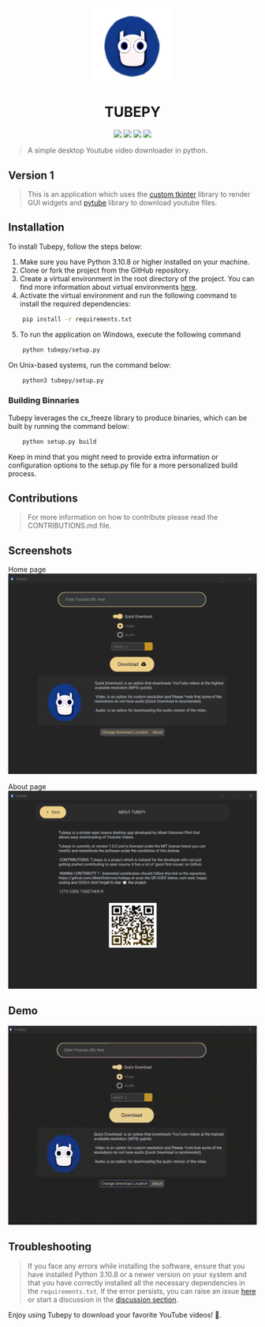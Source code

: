 <div align="center">
<h1>
<img width="160" height="150" src="assets/new_tubepy_logo.png"/>
</h1>
<h1>TUBEPY</h1> 
</div>
<p align="center"> <img src="https://img.shields.io/badge/Version-1.0.0-blue.svg"> <img src="https://img.shields.io/badge/Python-3.10.8-blue.svg"> <img src="https://img.shields.io/badge/Platform-Linux%20%7C%20Windows%20%7C%20MacOS-blue.svg"> <img src="https://img.shields.io/badge/Status-Active-green.svg"> </p>

> A simple desktop Youtube video downloader in python.

## Version 1

> This is an application which uses the [custom tkinter](https://github.com/TomSchimansky/CustomTkinter) library to render GUI widgets and [pytube](https://pytube.io/en/latest/) library to download youtube files.

## Installation

To install Tubepy, follow the steps below:

1. Make sure you have Python 3.10.8 or higher installed on your machine.
2. Clone or fork the project from the GitHub repository.
3. Create a virtual environment in the root directory of the project. You can find more information about virtual environments [here](https://www.geeksforgeeks.org/python-virtual-environment/).
4. Activate the virtual environment and run the following command to install the required dependencies:

```bash
    pip install -r requirements.txt 
```

5. To run the application on Windows, execute the following command

```bash
    python tubepy/setup.py 
```

On Unix-based systems, run the command below:

```bash
    python3 tubepy/setup.py 
```

### Building Binnaries

Tubepy leverages the cx_freeze library to produce binaries, which can be built by running the command below:

```bash
    python setup.py build
```

Keep in mind that you might need to provide extra information or configuration options to the setup.py file for a more personalized build process.

## Contributions

> For more information on how to contribute please read the CONTRIBUTIONS.md file.

## Screenshots

Home page
![Home Page](https://github.com/AlbertSolomon/tubepy/blob/main/assets/screenshots/home%20page.png)

About page
![About Page](https://github.com/AlbertSolomon/tubepy/blob/main/assets/screenshots/about%20page.png)

## Demo

![Demo](https://github.com/AlbertSolomon/tubepy/blob/main/assets/demo.gif)

## Troubleshooting

> If you face any errors while installing the software, ensure that you have installed Python 3.10.8 or a newer version on your system and that you have correctly installed all the necessary dependencies in the ``requirements.txt``. If the error persists, you can raise an issue [here](https://github.com/AlbertSolomon/tubepy/issues) or start a discussion in the [discussion section](https://github.com/AlbertSolomon/tubepy/discussions).

Enjoy using Tubepy to download your favorite YouTube videos! 🍾.
